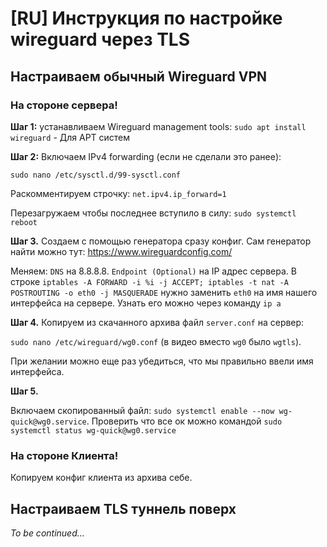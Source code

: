 # [RU] Инструкция по настройке wireguard через TLS

## Настраиваем обычный Wireguard VPN

### На стороне сервера!

**Шаг 1:** устанавливаем Wireguard management tools:
`sudo apt install wireguard` - Для APT систем

**Шаг 2:** Включаем IPv4 forwarding (если не сделали это ранее):

`sudo nano /etc/sysctl.d/99-sysctl.conf `

Раскомментируем строчку: `net.ipv4.ip_forward=1 `

Перезагружаем чтобы последнее вступило в силу:
`sudo systemctl reboot`


**Шаг 3.** Создаем с помощью генератора сразу конфиг. Сам генератор найти можно тут: https://www.wireguardconfig.com/

Меняем:
    `DNS` на 8.8.8.8.
    `Endpoint (Optional)` на IP адрес сервера.
    В строке `iptables -A FORWARD -i %i -j ACCEPT; iptables -t nat -A POSTROUTING -o eth0 -j MASQUERADE` нужно заменить `eth0` на имя нашего интерфейса на сервере. Узнать его можно через команду `ip a`
    
**Шаг 4.** Копируем из скачанного архива файл `server.conf` на сервер:

`sudo nano /etc/wireguard/wg0.conf` (в видео вместо `wg0` было `wgtls`).

При желании можно еще раз убедиться, что мы правильно ввели имя интерфейса.

**Шаг 5.**

Включаем скопированный файл: `sudo systemctl enable --now wg-quick@wg0.service`.
Проверить что все ок можно командой `sudo systemctl status wg-quick@wg0.service`

### На стороне Клиента!

Копируем конфиг клиента из архива себе.


## Настраиваем TLS туннель поверх

*To be continued...*
